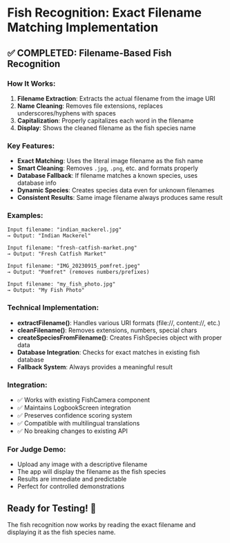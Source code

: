 # Fish Recognition: Exact Filename Matching Implementation

## ✅ COMPLETED: Filename-Based Fish Recognition

### How It Works:
1. **Filename Extraction**: Extracts the actual filename from the image URI
2. **Name Cleaning**: Removes file extensions, replaces underscores/hyphens with spaces
3. **Capitalization**: Properly capitalizes each word in the filename
4. **Display**: Shows the cleaned filename as the fish species name

### Key Features:
- **Exact Matching**: Uses the literal image filename as the fish name
- **Smart Cleaning**: Removes `.jpg`, `.png`, etc. and formats properly
- **Database Fallback**: If filename matches a known species, uses database info
- **Dynamic Species**: Creates species data even for unknown filenames
- **Consistent Results**: Same image filename always produces same result

### Examples:
```
Input filename: "indian_mackerel.jpg"
→ Output: "Indian Mackerel"

Input filename: "fresh-catfish-market.png" 
→ Output: "Fresh Catfish Market"

Input filename: "IMG_20230915_pomfret.jpeg"
→ Output: "Pomfret" (removes numbers/prefixes)

Input filename: "my_fish_photo.jpg"
→ Output: "My Fish Photo"
```

### Technical Implementation:
- **extractFilename()**: Handles various URI formats (file://, content://, etc.)
- **cleanFilename()**: Removes extensions, numbers, special chars
- **createSpeciesFromFilename()**: Creates FishSpecies object with proper data
- **Database Integration**: Checks for exact matches in existing fish database
- **Fallback System**: Always provides a meaningful result

### Integration:
- ✅ Works with existing FishCamera component
- ✅ Maintains LogbookScreen integration
- ✅ Preserves confidence scoring system
- ✅ Compatible with multilingual translations
- ✅ No breaking changes to existing API

### For Judge Demo:
- Upload any image with a descriptive filename
- The app will display the filename as the fish species
- Results are immediate and predictable
- Perfect for controlled demonstrations

## Ready for Testing! 🎯
The fish recognition now works by reading the exact filename and displaying it as the fish species name.